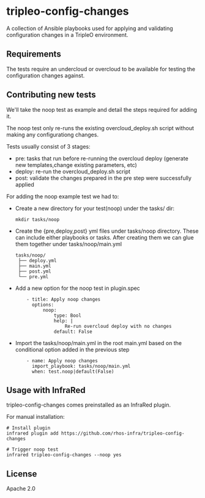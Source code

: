 tripleo-config-changes
=========

A collection of Ansible playbooks used for applying and validating configuration changes in a TripleO environment.

Requirements
------------

The tests require an undercloud or overcloud to be available for testing the configuration changes against.

Contributing new tests
-----------------------------
We'll take the noop test as example and detail the steps required for adding it. 

The noop test only re-runs
the existing overcloud_deploy.sh script without making any configurationg changes.

Tests usually consist of 3 stages:

  - pre: tasks that run before re-running the overcloud deploy (generate new templates,change existing parameters, etc)
  - deploy: re-run the overcloud_deploy.sh script
  - post: validate the changes prepared in the pre step were successfully applied

For adding the noop example test we had to:

  - Create a new directory for your test(noop) under the tasks/ dir:

        mkdir tasks/noop

  - Create the {pre,deploy,post} yml files under tasks/noop directory. These can include either playbooks or tasks. After creating them we can glue them together under tasks/noop/main.yml

        tasks/noop/
         ├── deploy.yml
         ├── main.yml
         ├── post.yml
         └── pre.yml

  - Add a new option for the noop test in plugin.spec

            - title: Apply noop changes
              options:
                  noop:
                      type: Bool
                      help: |
                          Re-run overcloud deploy with no changes
                      default: False

  - Import the tasks/noop/main.yml in the root main.yml based on the conditional option added in the previous step 

            - name: Apply noop changes
              import_playbook: tasks/noop/main.yml
              when: test.noop|default(False)

Usage with InfraRed
-----------------------------

tripleo-config-changes comes preinstalled as an InfraRed plugin. 

For manual installation:
    
    # Install plugin
    infrared plugin add https://github.com/rhos-infra/tripleo-config-changes

    # Trigger noop test
    infrared tripleo-config-changes --noop yes

License
-------

Apache 2.0
